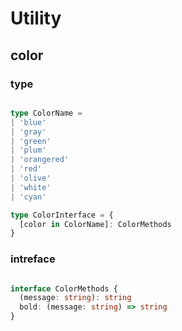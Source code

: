 # Utility

## color

### type

```typescript

type ColorName =
| 'blue'
| 'gray'
| 'green'
| 'plum'
| 'orangered'
| 'red'
| 'olive'
| 'white'
| 'cyan'

type ColorInterface = {
  [color in ColorName]: ColorMethods
}

```


### intreface

```typescript

interface ColorMethods {
  (message: string): string
  bold: (message: string) => string
}
```
